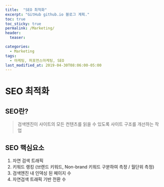 ```yaml
---
title:  "SEO 최적화"
excerpt: "GitHub github.io 블로그 계획."
toc: true
toc_sticky: true
permalink: /Marketing/
header:
  teaser: 

categories:
  - Marketing
tags:
  - 마케팅, 퍼포먼스마케팅, SEO
last_modified_at: 2019-04-30T08:06:00-05:00
---
```


# SEO 최적화

## SEO란?  
> 검색엔진이 사이트의 모든 컨텐츠를 읽을 수 있도록 사이트 구조를 개선하는 작업 

## SEO 핵심요소 
1. 자연 검색 트래픽 
2. 키워드 랭킹 (브랜드 키워드, Non-brand 키워드 구분하여 측정 / 월단위 측정)
3. 검색엔진 내 인덱싱 된 페이지 수 
4. 자연검색 트래픽 기반 전환 수 